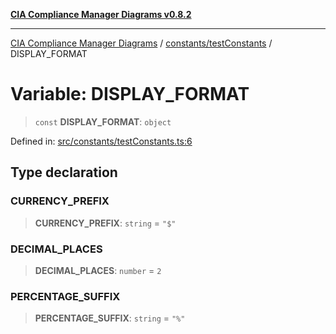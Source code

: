 [**CIA Compliance Manager Diagrams v0.8.2**](../../../README.md)

***

[CIA Compliance Manager Diagrams](../../../modules.md) / [constants/testConstants](../README.md) / DISPLAY\_FORMAT

# Variable: DISPLAY\_FORMAT

> `const` **DISPLAY\_FORMAT**: `object`

Defined in: [src/constants/testConstants.ts:6](https://github.com/Hack23/cia-compliance-manager/blob/423c5d261c747ade8ca2550e176aa05168b5a31e/src/constants/testConstants.ts#L6)

## Type declaration

### CURRENCY\_PREFIX

> **CURRENCY\_PREFIX**: `string` = `"$"`

### DECIMAL\_PLACES

> **DECIMAL\_PLACES**: `number` = `2`

### PERCENTAGE\_SUFFIX

> **PERCENTAGE\_SUFFIX**: `string` = `"%"`
